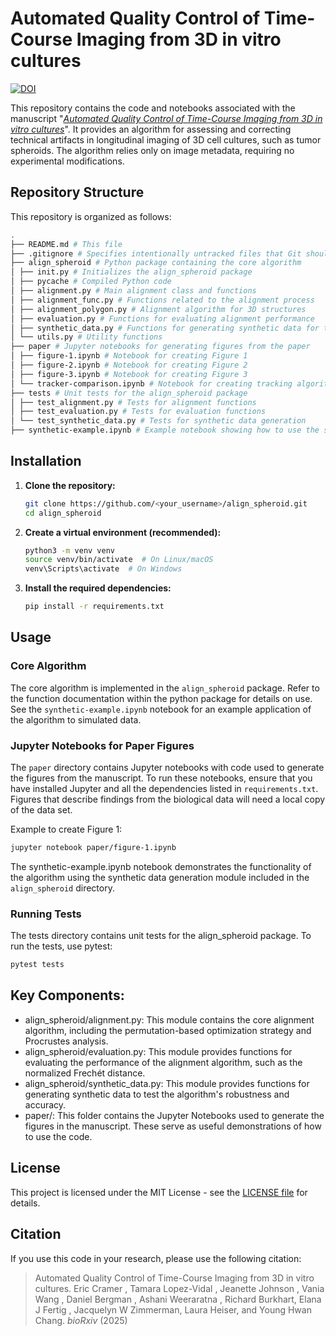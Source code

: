 # Automated Quality Control of Time-Course Imaging from 3D in vitro cultures

<!-- Begin Badges -->
[![DOI](https://zenodo.org/badge/943608408.svg)](https://doi.org/10.5281/zenodo.15850545)
<!-- End Badges -->

This repository contains the code and notebooks associated with the manuscript "[_Automated Quality Control of Time-Course Imaging from 3D in vitro cultures_]()". It provides an algorithm for assessing and correcting technical artifacts in longitudinal imaging of 3D cell cultures, such as tumor spheroids. The algorithm relies only on image metadata, requiring no experimental modifications.

## Repository Structure

This repository is organized as follows:
```bash
.
├── README.md # This file
├── .gitignore # Specifies intentionally untracked files that Git should ignore
├── align_spheroid # Python package containing the core algorithm
│ ├── init.py # Initializes the align_spheroid package
│ ├── pycache # Compiled Python code
│ ├── alignment.py # Main alignment class and functions
│ ├── alignment_func.py # Functions related to the alignment process
│ ├── alignment_polygon.py # Alignment algorithm for 3D structures
│ ├── evaluation.py # Functions for evaluating alignment performance
│ ├── synthetic_data.py # Functions for generating synthetic data for testing
│ └── utils.py # Utility functions
├── paper # Jupyter notebooks for generating figures from the paper
│ ├── figure-1.ipynb # Notebook for creating Figure 1
│ ├── figure-2.ipynb # Notebook for creating Figure 2
│ ├── figure-3.ipynb # Notebook for creating Figure 3
│ └── tracker-comparison.ipynb # Notebook for creating tracking algorithm benachmarking figures
├── tests # Unit tests for the align_spheroid package
│ ├── test_alignment.py # Tests for alignment functions
│ ├── test_evaluation.py # Tests for evaluation functions
│ └── test_synthetic_data.py # Tests for synthetic data generation
├── synthetic-example.ipynb # Example notebook showing how to use the synthetic data generator
```

## Installation

1.  **Clone the repository:**

    ```bash
    git clone https://github.com/<your_username>/align_spheroid.git
    cd align_spheroid
    ```

2.  **Create a virtual environment (recommended):**

    ```bash
    python3 -m venv venv
    source venv/bin/activate  # On Linux/macOS
    venv\Scripts\activate  # On Windows
    ```

3.  **Install the required dependencies:**

    ```bash
    pip install -r requirements.txt
    ```

## Usage

### Core Algorithm

The core algorithm is implemented in the `align_spheroid` package.  Refer to the function documentation within the python package for details on use. See the `synthetic-example.ipynb` notebook for an example application of the algorithm to simulated data.

### Jupyter Notebooks for Paper Figures

The `paper` directory contains Jupyter notebooks with code used to generate the figures from the manuscript. To run these notebooks, ensure that you have installed Jupyter and all the dependencies listed in `requirements.txt`. Figures that describe findings from the biological data will need a local copy of the data set.

Example to create Figure 1:

```bash
jupyter notebook paper/figure-1.ipynb
```

The synthetic-example.ipynb notebook demonstrates the functionality of the algorithm using the synthetic data generation module included in the `align_spheroid` directory.

### Running Tests

The tests directory contains unit tests for the align_spheroid package. To run the tests, use pytest:
```bash
pytest tests
```

## Key Components:  
- align_spheroid/alignment.py: This module contains the core alignment algorithm, including the permutation-based optimization strategy and Procrustes analysis.
- align_spheroid/evaluation.py: This module provides functions for evaluating the performance of the alignment algorithm, such as the normalized Frechét distance.
- align_spheroid/synthetic_data.py: This module provides functions for generating synthetic data to test the algorithm's robustness and accuracy.
- paper/: This folder contains the Jupyter Notebooks used to generate the figures in the manuscript. These serve as useful demonstrations of how to use the code.

## License
This project is licensed under the MIT License - see the [LICENSE file](https://github.com/emcramer/align_spheroid/blob/main/LICENSE) for details.

## Citation

If you use this code in your research, please use the following citation:
> Automated Quality Control of Time-Course Imaging from 3D in vitro cultures. Eric Cramer , Tamara Lopez-Vidal , Jeanette Johnson , Vania Wang , Daniel Bergman , Ashani Weeraratna , Richard Burkhart, Elana J Fertig , Jacquelyn W Zimmerman, Laura Heiser, and Young Hwan Chang. _bioRxiv_ (2025)
